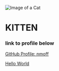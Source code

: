 ![Image of a Cat](https://icatcare.org/app/uploads/2018/07/Thinking-of-getting-a-cat.png)
# KITTEN

### **link to profile below** <br>

[GitHub Profile: nmoff](https://github.com/nmoff)

[Hello World](https://github.com/nmoff/markdown-portfolio/pull/3)
